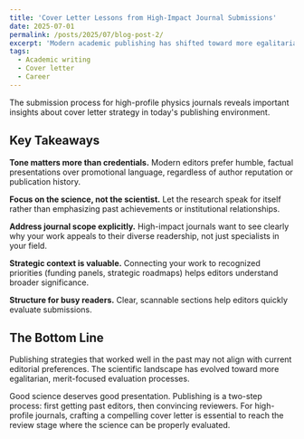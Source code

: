 ```yaml
---
title: 'Cover Letter Lessons from High-Impact Journal Submissions'
date: 2025-07-01
permalink: /posts/2025/07/blog-post-2/
excerpt: 'Modern academic publishing has shifted toward more egalitarian, merit-focused evaluation. Cover letter tone and broad appeal matter more than author credentials or publication history when targeting high-impact journals.'
tags:
  - Academic writing
  - Cover letter
  - Career
---
```


The submission process for high-profile physics journals reveals important insights about cover letter strategy in today's publishing environment.

## Key Takeaways

**Tone matters more than credentials.** Modern editors prefer humble, factual presentations over promotional language, regardless of author reputation or publication history.

**Focus on the science, not the scientist.** Let the research speak for itself rather than emphasizing past achievements or institutional relationships.

**Address journal scope explicitly.** High-impact journals want to see clearly why your work appeals to their diverse readership, not just specialists in your field.

**Strategic context is valuable.** Connecting your work to recognized priorities (funding panels, strategic roadmaps) helps editors understand broader significance.

**Structure for busy readers.** Clear, scannable sections help editors quickly evaluate submissions.

## The Bottom Line

Publishing strategies that worked well in the past may not align with current editorial preferences. The scientific landscape has evolved toward more egalitarian, merit-focused evaluation processes.

Good science deserves good presentation. Publishing is a two-step process: first getting past editors, then convincing reviewers. For high-profile journals, crafting a compelling cover letter is essential to reach the review stage where the science can be properly evaluated.
